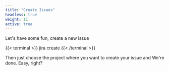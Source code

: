 ```yaml
---
title: "Create Issues"
headless: true
weight: 11
active: true
---
```


Let's have some fun, create a new issue

{{< terminal >}}
jira create
{{< /terminal >}}

Then just choose the project where you want to create your issue and We're done. Easy, right?